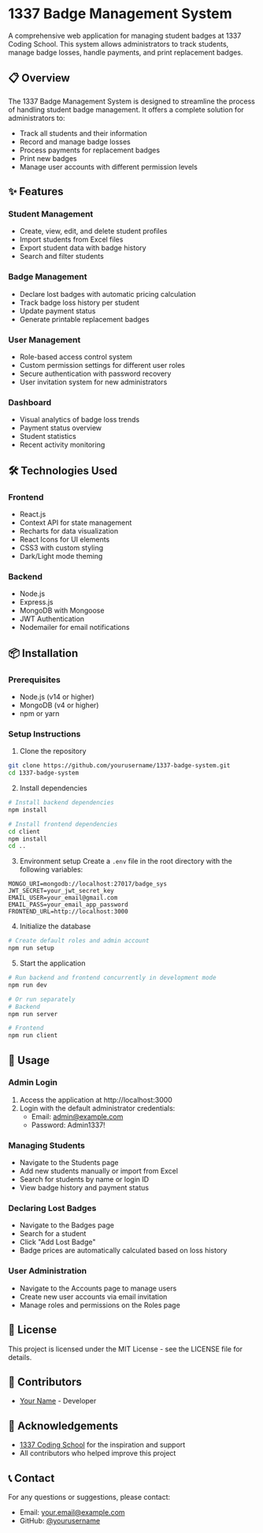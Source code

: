# 1337 Badge Management System

A comprehensive web application for managing student badges at 1337 Coding School. This system allows administrators to track students, manage badge losses, handle payments, and print replacement badges.

## 📋 Overview

The 1337 Badge Management System is designed to streamline the process of handling student badge management. It offers a complete solution for administrators to:

- Track all students and their information
- Record and manage badge losses
- Process payments for replacement badges
- Print new badges
- Manage user accounts with different permission levels

## ✨ Features

### Student Management
- Create, view, edit, and delete student profiles
- Import students from Excel files
- Export student data with badge history
- Search and filter students

### Badge Management
- Declare lost badges with automatic pricing calculation
- Track badge loss history per student
- Update payment status
- Generate printable replacement badges

### User Management
- Role-based access control system
- Custom permission settings for different user roles
- Secure authentication with password recovery
- User invitation system for new administrators

### Dashboard
- Visual analytics of badge loss trends
- Payment status overview
- Student statistics
- Recent activity monitoring

## 🛠️ Technologies Used

### Frontend
- React.js
- Context API for state management
- Recharts for data visualization
- React Icons for UI elements
- CSS3 with custom styling
- Dark/Light mode theming

### Backend
- Node.js
- Express.js
- MongoDB with Mongoose
- JWT Authentication
- Nodemailer for email notifications

## 📦 Installation

### Prerequisites
- Node.js (v14 or higher)
- MongoDB (v4 or higher)
- npm or yarn

### Setup Instructions

1. Clone the repository
```bash
git clone https://github.com/yourusername/1337-badge-system.git
cd 1337-badge-system
```

2. Install dependencies
```bash
# Install backend dependencies
npm install

# Install frontend dependencies
cd client
npm install
cd ..
```

3. Environment setup
Create a `.env` file in the root directory with the following variables:
```
MONGO_URI=mongodb://localhost:27017/badge_sys
JWT_SECRET=your_jwt_secret_key
EMAIL_USER=your_email@gmail.com
EMAIL_PASS=your_email_app_password
FRONTEND_URL=http://localhost:3000
```

4. Initialize the database
```bash
# Create default roles and admin account
npm run setup
```

5. Start the application
```bash
# Run backend and frontend concurrently in development mode
npm run dev

# Or run separately
# Backend
npm run server

# Frontend
npm run client
```

## 🚀 Usage

### Admin Login
1. Access the application at http://localhost:3000
2. Login with the default administrator credentials:
   - Email: admin@example.com
   - Password: Admin1337!

### Managing Students
- Navigate to the Students page
- Add new students manually or import from Excel
- Search for students by name or login ID
- View badge history and payment status

### Declaring Lost Badges
- Navigate to the Badges page
- Search for a student
- Click "Add Lost Badge"
- Badge prices are automatically calculated based on loss history

### User Administration
- Navigate to the Accounts page to manage users
- Create new user accounts via email invitation
- Manage roles and permissions on the Roles page

## 📜 License

This project is licensed under the MIT License - see the LICENSE file for details.

## 👥 Contributors

- [Your Name](https://github.com/yourusername) - Developer

## 🙏 Acknowledgements

- [1337 Coding School](https://1337.ma/) for the inspiration and support
- All contributors who helped improve this project

## 📞 Contact

For any questions or suggestions, please contact:
- Email: your.email@example.com
- GitHub: [@yourusername](https://github.com/yourusername)
